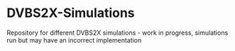 # DVBS2X-Simulations
Repository for different DVBS2X simulations - work in progress, simulations run but may have an incorrect implementation
